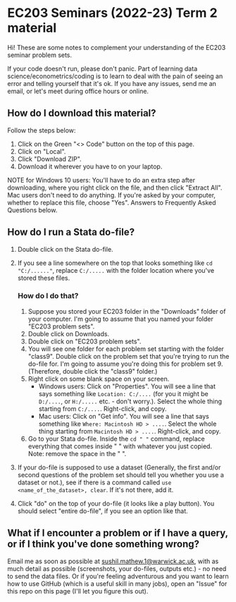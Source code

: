 # EC203 Seminars (2022-23) Term 2 material

Hi! These are some notes to complement your understanding of the EC203 seminar problem sets. 

If your code doesn't run, please don't panic. Part of learning data science/econometrics/coding is to learn to deal with the pain of seeing an error and telling yourself that it's ok. If you have any issues, send me an email, or let's meet during office hours or online.

## How do I download this material?

Follow the steps below:

1. Click on the Green "<> Code" button on the top of this page. 
2. Click on "Local". 
3. Click "Download ZIP". 
4. Download it wherever you have to on your laptop. 

NOTE for Windows 10 users: You'll have to do an extra step after downloading, where you right click on the file, and then click "Extract All". Mac users don't need to do anything. 
If you're asked by your computer, whether to replace this file, choose "Yes".
Answers to Frequently Asked Questions below.

## How do I run a Stata do-file?

1. Double click on the Stata do-file.
2. If you see a line somewhere on the top that looks something like `cd "C:/......"`, replace `C:/.....` with the folder location where you've stored these files.
    ### How do I do that?

    1. Suppose you stored your EC203 folder in the "Downloads" folder of your computer. I'm going to assume that you named your folder "EC203 problem sets". 
    2. Double click on Downloads. 
    3. Double click on "EC203 problem sets". 
    4. You will see one folder for each problem set starting with the folder "class9". Double click on the problem set that you're trying to run the do-file for. I'm going to assume you're doing this for problem set 9. (Therefore, double click the "class9" folder.)
    5. Right click on some blank space on your screen.
        + Windows users: Click on "Properties". You will see a line that says something like `Location: C:/....` (for you it might be `D:/....`, or `H:/.....` etc. - don't worry.). Select the whole thing starting from `C:/....`. Right-click, and copy.
        + Mac users: Click on "Get info". You will see a line that says something like `Where: Macintosh HD > ....`. Select the whole thing starting from `Macintosh HD > ....`. Right-click, and copy.
    6. Go to your Stata do-file. Inside the `cd " "` command, replace everything that comes inside " " with whatever you just copied. Note: remove the space in the " ".

3. If your do-file is supposed to use a dataset (Generally, the first and/or second questions of the problem set should tell you whether you use a dataset or not.), see if there is a command called `use <name_of_the_dataset>, clear`. If it's not there, add it.
4. Click "do" on the top of your do-file (it looks like a play button). You should select "entire do-file", if you see an option like that.



## What if I encounter a problem or if I have a query, or if I think you've done something wrong?
Email me as soon as possible at [sushil.mathew.1@warwick.ac.uk](mailto:sushil.mathew.1@warwick.ac.uk), with as much detail as possible (screenshots, your do-files, outputs etc.) - no need to send the data files. Or if you're feeling adventurous and you want to learn how to use GitHub (which is a useful skill in many jobs), open an "Issue" for this repo on this page (I'll let you figure this out).
